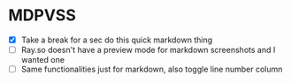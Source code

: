# MDPVSS

- [x] Take a break for a sec do this quick markdown thing
- [ ] Ray.so doesn't have a preview mode for markdown screenshots and I wanted one
- [ ] Same functionalities just for markdown, also toggle line number column
